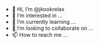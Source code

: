 - 👋 Hi, I’m @jkookrelax
- 👀 I’m interested in ...
- 🌱 I’m currently learning ...
- 💞️ I’m looking to collaborate on ...
- 📫 How to reach me ...

<!---
jkookrelax/jkookrelax is a ✨ special ✨ repository because its `README.md` (this file) appears on your GitHub profile.
You can click the Preview link to take a look at your changes.
--->

